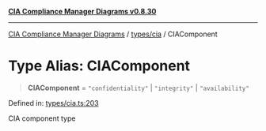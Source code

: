 [**CIA Compliance Manager Diagrams v0.8.30**](../../../README.md)

***

[CIA Compliance Manager Diagrams](../../../modules.md) / [types/cia](../README.md) / CIAComponent

# Type Alias: CIAComponent

> **CIAComponent** = `"confidentiality"` \| `"integrity"` \| `"availability"`

Defined in: [types/cia.ts:203](https://github.com/Hack23/cia-compliance-manager/blob/6afa716316469147e542039d136ec79ffdbd4ac9/src/types/cia.ts#L203)

CIA component type
